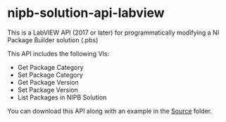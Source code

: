 # nipb-solution-api-labview
This is a LabVIEW API (2017 or later) for programmatically modifying a NI Package Builder solution (.pbs)
 
This API includes the following VIs:
 * Get Package Category
 * Set Package Category
 * Get Package Version
 * Set Package Version
 * List Packages in NIPB Solution
 
You can download this API along with an example in the [Source](https://github.com/allenh-ni/nipb-solution-api-labview/tree/master/Source) folder.
